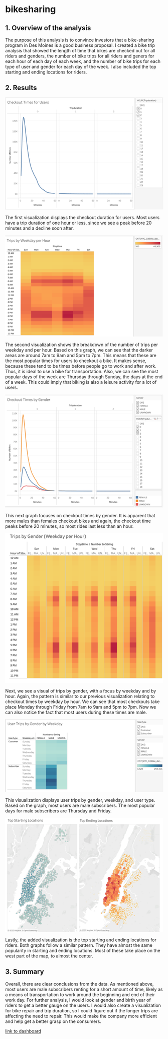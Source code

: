 # bikesharing
## 1. Overview of the analysis

The purpose of this analysis is to convince investors that a bike-sharing program in Des Moines is a good business proposal. I created a bike trip analysis that showed the length of time that bikes are checked out for all riders and genders, the number of bike trips for all riders and geners for each hour of each day of each week, and the number of bike trips for each type of user and gender for each day of the week. I also included the top starting and ending locations for riders. 

## 2. Results

![Checkout Times by users](./images/Checkout_Times_by_users.png)

The first visualization displays the checkout duration for users. Most users have a trip duration of one hour or less, since we see a peak before 20 minutes and a decline soon after. 

![Trips_by_Weekday_per_Hour](./images/Trips_by_Weekday_per_Hour.png)

The second visualization shows the breakdown of the number of trips per weekday and per hour. Based on this graph, we can see that the darker areas are around 7am to 9am and 5pm to 7pm. This means that these are the most popular times for users to checkout a bike. It makes sense, because these tend to be times before people go to work and after work. Thus, it is ideal to use a bike for transportation. Also, we can see the most popular days of the week are Thursday through Sunday, the days at the end of a week. This could imply that biking is also a leisure activity for a lot of users.

![Checkout_Times by_Gender](./images/Checkout_Times_by_Gender.png)

This next graph focuses on checkout times by gender. It is apparent that more males than females checkout bikes and again, the checkout time peaks before 20 minutes, so most rides last less than an hour.

![Trips_by_Gender](./images/Trips_by_Gender.png)

Next, we see a visual of trips by gender, with a focus by weekday and by hour. Again, the pattern is similar to our previous visualization relating to checkout times by weekday by hour. We can see that most checkouts take place Monday through Friday from 7am to 9am and 5pm to 7pm. Now we can also notice the fact that most users during these times are male.  

![User_Trips_by_Gender_by_Weekday](./images/User_Trips_by_Gender_by_Weekday.png)

This visualization displays user trips by gender, weekday, and user type. Based on the graph, most users are male subscribers. The most popular days for male subscribers are Thursday and Friday. 

![Top_Locations.png](./images/Top_Locations.png)

Lastly, the added visualization is the top starting and ending locations for riders. Both graphs follow a similar pattern. They have almost the same popularity in starting and ending locations. Most of these take place on the west part of the map, to almost the center.  

## 3. Summary

Overall, there are clear conclusions from the data. As mentioned above, most users are male subscribers renting for a short amount of time, likely as a means of transportation to work around the beginning and end of their work day. For further analysis, I would look at gender and birth year of riders to get a better gauge on the users. I would also create a visualization for bike repair and trip duration, so I could figure out if the longer trips are affecting the need to repair. This would make the company more efficient and help get a better grasp on the consumers. 

[link to dashboard](https://public.tableau.com/app/profile/salman.razzaq2876/viz/NYCBikeTripAnalysis_16612164842490/NYCBikeTripStory)
